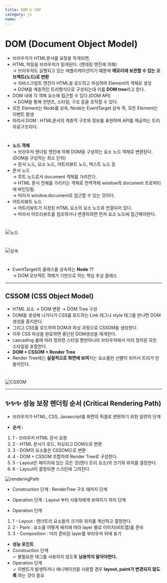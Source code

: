 ```yaml
---
title: DOM & CRP
category: js
name: ''
---
```


# DOM (Document Object Model)

- 브라우저가 HTML문서를 요청을 하게되면,
- HTML 파일을 브라우저가 읽게된다. (렌데링 엔진에 의해)  
  → 브라우저도 실행되고 있는 애플리케이션이기 떄문에 **메모리에 보관할 수 있는 오브젝트(노드)로 변환**  
  → 자바스크립트 엔진이 HTML을 로드하고 파싱하여 Element의 객체로 생성  
  → DOM을 계층적인 트리형식으로 구성되는데 이를 **DOM tree**라고 한다.
- DOM 내에 각 객체 요소에 접근할 수 있다.(DOM API)  
  → DOM을 통해 컨텐츠, 스타일, 구조 등을 조작할 수 있다.
- 모든 Element는 Node를 상속, Node는 EventTarget 상속 즉, 모든 Element는 이벤트 발생
- 따라서 DOM : HTML문서의 계층적 구조와 정보를 표현하며 API를 제공하는 트리 자료구조이다.

#

- **노드 객체**  
  → 브라우저 렌더링 엔진에 의해 DOM을 구성하는 요소 노드 객체로 변환된다. (DOM을 구성하는 최소 단위)  
  → 문서 노드, 요소 노드, 어트리뷰트 노드, 텍스트 노드 등
- 문서 노드  
  → 루트 노드로서 document 객체를 가리킨다.  
  → HTML 문서 전체를 가리키는 객체로 전역객체 window의 document 프로퍼티에 바인딩됨.  
  → 따라서 window.document로 접근할 수 있는 것이다.
- 어트리뷰트 노드  
  → 어트리뷰트가 지정된 HTML 요소의 요소 노드와 연결되어 있다.  
  → 따라서 어트리뷰트를 참조하거나 변경하려면 먼저 요소 노드에 접근해야한다.

#

![노드](https://blog.kakaocdn.net/dn/J9GcX/btqX1oPXM0p/Ce5dMlBHqyAcqk6m0LAIeK/img.png)

#

![상속](https://www.w3docs.com/uploads/media/default/0001/05/835fadd629e64fbe68ff248b7440e2f4bd83eee5.png)

#

- EventTarget의 클래스를 상속하는 **Node** ??  
  → DOM 오브젝트 객체가 기반으로 하는 핵심 추상 클래스

---

## CSSOM (CSS Object Model)

- HTML 요소 → DOM 변환 → DOM Tree 구성
- DOM을 생성해 나가다가 CSS를 로드하는 Link 태그나 style 태그를 만나면 DOM 생성을 중지한다.
- 그리고 CSS를 로드하여 DOM과 파싱 과정으로 CSSOM을 생성한다.
- 이후 CSS 파싱을 완료하면 중단된 DOM생성을 재개한다.
- cascading 룰에 따라 정의한 스타일 뿐만아나라 브라우저에서 미리 정의된 모든 스타일을 포함한다.
- **DOM + CSSOM = Render Tree**
- Render Tree에는 **실질적으로 화면에 보여**지는 요소들만 선별이 되어서 트리가 만들어진다.

#

![CSSOM](https://i.ytimg.com/vi/-CATiyw2-Ns/maxresdefault.jpg)

---

## ✨✨✨ 성능 보장 렌더링 순서 (Critical Rendering Path)

- 브라우저가 HTML, CSS, Javascript를 화면의 픽셀로 변환하기 위한 일련의 단계

- **순서 :**

1.  1 - 브라우저 HTML 문서 요청
2.  2 - HTML 문서가 로드, 파싱되고 DOM으로 변환
3.  3 - DOM의 요소들은 CSSOM으로 변환
4.  4 - DOM + CSSOM 조합하여 Render Tree로 구성한다.
5.  5 - Layout은 페이지에 있는 모든 것(렌더 트리 요소)의 크기와 위치를 결정한다.
6.  6 - Layout이 결정되면 스크린에 그려진다.

![renderingPath](https://yozm.wishket.com/media/news/1338/image003.png)

- Construction 단계 : RenderTree 구조 떄까지 단계
- Operation 단계 : Layout 부터 사용자에게 보여지기 까지 단계

- Operation 단계

1. 1 - Layout : 렌더트리 요소들의 크기와 위치를 계산하고 결정한다.
2. 2 - Paint : 요소를 어떻게 배치에 따라 layer 별로 이미지(비트맵)를 준비
3. 3 - Composition : 미리 준비된 layer를 부라우저 위에 표기

- **성능 포인트**
- Construction 단계  
  ✓ 불필요한 태그를 사용하지 않도록 **남용하지 말아야한다.**
- Operation 단계  
  ✓ 이벤트가 발생하거나 애니메이션을 사용할 경우 **layout, paint가 변경되지 않도록** 하는 것이 중요
